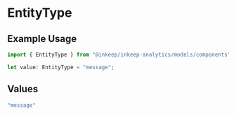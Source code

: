 # EntityType

## Example Usage

```typescript
import { EntityType } from "@inkeep/inkeep-analytics/models/components";

let value: EntityType = "message";
```

## Values

```typescript
"message"
```